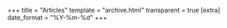 +++
title = "Articles"
template = "archive.html"
transparent = true
[extra]
date_format = "%Y-%m-%d"
+++
